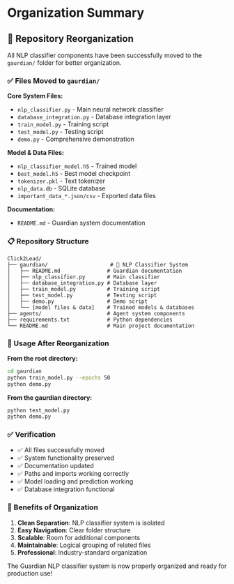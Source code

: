 # Organization Summary

## 📁 Repository Reorganization

All NLP classifier components have been successfully moved to the `gaurdian/` folder for better organization.

### ✅ Files Moved to `gaurdian/`

**Core System Files:**
- `nlp_classifier.py` - Main neural network classifier
- `database_integration.py` - Database integration layer
- `train_model.py` - Training script
- `test_model.py` - Testing script
- `demo.py` - Comprehensive demonstration

**Model & Data Files:**
- `nlp_classifier_model.h5` - Trained model
- `best_model.h5` - Best model checkpoint
- `tokenizer.pkl` - Text tokenizer
- `nlp_data.db` - SQLite database
- `important_data_*.json/csv` - Exported data files

**Documentation:**
- `README.md` - Guardian system documentation

### 📋 Repository Structure

```
Click2Lead/
├── gaurdian/                    # 🎯 NLP Classifier System
│   ├── README.md               # Guardian documentation
│   ├── nlp_classifier.py       # Main classifier
│   ├── database_integration.py # Database layer
│   ├── train_model.py          # Training script
│   ├── test_model.py           # Testing script
│   ├── demo.py                 # Demo script
│   └── [model files & data]    # Trained models & databases
├── agents/                     # Agent system components
├── requirements.txt            # Python dependencies
└── README.md                   # Main project documentation
```

### 🚀 Usage After Reorganization

**From the root directory:**
```bash
cd gaurdian
python train_model.py --epochs 50
python demo.py
```

**From the gaurdian directory:**
```bash
python test_model.py
python demo.py
```

### ✅ Verification

- ✅ All files successfully moved
- ✅ System functionality preserved
- ✅ Documentation updated
- ✅ Paths and imports working correctly
- ✅ Model loading and prediction working
- ✅ Database integration functional

### 🎯 Benefits of Organization

1. **Clean Separation**: NLP classifier system is isolated
2. **Easy Navigation**: Clear folder structure
3. **Scalable**: Room for additional components
4. **Maintainable**: Logical grouping of related files
5. **Professional**: Industry-standard organization

The Guardian NLP classifier system is now properly organized and ready for production use! 
